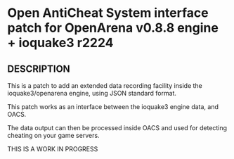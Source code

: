 Open AntiCheat System interface patch for OpenArena v0.8.8 engine + ioquake3 r2224
===============================================================================================

DESCRIPTION
-----------

This is a patch to add an extended data recording facility inside the ioquake3/openarena engine, using JSON standard format.

This patch works as an interface between the ioquake3 engine data, and OACS.

The data output can then be processed inside OACS and used for detecting cheating on your game servers.

THIS IS A WORK IN PROGRESS
